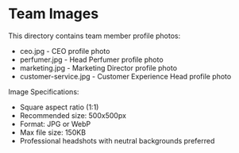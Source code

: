 
# Team Images

This directory contains team member profile photos:
- ceo.jpg - CEO profile photo
- perfumer.jpg - Head Perfumer profile photo
- marketing.jpg - Marketing Director profile photo
- customer-service.jpg - Customer Experience Head profile photo

Image Specifications:
- Square aspect ratio (1:1)
- Recommended size: 500x500px
- Format: JPG or WebP
- Max file size: 150KB
- Professional headshots with neutral backgrounds preferred

